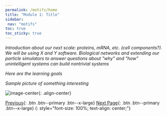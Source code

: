 ```yaml
---
permalink: /motifs/home
title: "Module 1: Title"
sidebar: 
 nav: "motifs"
toc: true
toc_sticky: true
---
```


*Introduction about our next scale: proteins, mRNA, etc. (cell components?). We will be using X and Y software. Biological networks and extending our particle simulators to answer questions about "why" and "how" unintelligent systems can build nontrivial systems*

*Here are the learning goals*

*Sample picture of something interesting*

![image-center](../assets/images/motifs_1.png){: .align-center}

[Previous](#){: .btn .btn--primary .btn--x-large} [Next Page](setup){: .btn .btn--primary .btn--x-large}
{: style="font-size: 100%; text-align: center;"}


